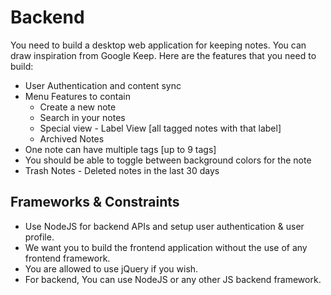 # Backend 

 You need to build a desktop web application for keeping notes. You can draw inspiration from Google Keep. Here are the features that you need to build:
   - User Authentication and content sync
   - Menu Features to contain
       * Create a new note
       * Search in your notes
       * Special view - Label View [all tagged notes with that label]
       * Archived Notes
   - One note can have multiple tags [up to 9 tags]
   - You should be able to toggle between background colors for the note
   - Trash Notes - Deleted notes in the last 30 days
   
 ## Frameworks & Constraints
   - Use NodeJS for backend APIs and setup user authentication & user profile. 
   - We want you to build the frontend application without the use of any frontend framework. 
   - You are allowed to use jQuery if you wish. 
   - For backend, You can use NodeJS or any other JS backend framework. 
